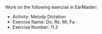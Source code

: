 Work on the following exercise in EarMaster:
- Activity: Melody Dictation
- Exercise Name: Do, Re, Mi, Fa
- Exercise Number: 11.3
